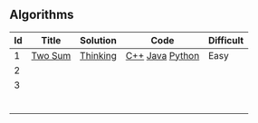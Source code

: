 ## Algorithms

| Id   | Title                                                | Solution                                                     | Code                                                         | Difficult |
| ---- | ---------------------------------------------------- | ------------------------------------------------------------ | ------------------------------------------------------------ | --------- |
| 1    | [ Two Sum](https://leetcode-cn.com/problems/two-sum) | [Thinking](https://github.com/xiaok0707/Leetcode/Algorithms/1/solve.md) | [C++](https://github.com/xiaok0707/Leetcode/Algorithms/1/solve.cpp)  [Java](https://github.com/xiaok0707/Leetcode/Algorithms/1/solve.java)  [Python](https://github.com/xiaok0707/Leetcode/Algorithms/1/solve.py) | Easy      |
| 2    |                                                      |                                                              |                                                              |           |
| 3    |                                                      |                                                              |                                                              |           |
|      |                                                      |                                                              |                                                              |           |
|      |                                                      |                                                              |                                                              |           |
|      |                                                      |                                                              |                                                              |           |
|      |                                                      |                                                              |                                                              |           |
|      |                                                      |                                                              |                                                              |           |
|      |                                                      |                                                              |                                                              |           |

